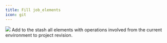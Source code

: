 ```yaml
---
title: Fill job_elements
icon: git
---
```


<img src="/static/images/icons/git.png" /> Add to the stash all elements with operations involved from the current environment to project revision.
